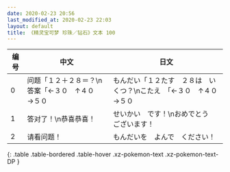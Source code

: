 ```yaml
---
date: 2020-02-23 20:56
last_modified_at: 2020-02-23 22:03
layout: default
title: 《精灵宝可梦 珍珠／钻石》文本 100
---
```

| 编号 | 中文 | 日文 |
| ---- | ---- | ---- |
| 0 | 问题「１２＋２８＝？\n答案「←３０　↑４０　→５０ | もんだい「１２たす　２８は　いくつ？\nこたえ　「←３０　↑４０　→５０ |
| 1 | 答对了！\n恭喜恭喜！ | せいかい　です！\nおめでとう　ございます！ |
| 2 | 请看问题！ | もんだいを　よんで　ください！ |
{: .table .table-bordered .table-hover .xz-pokemon-text .xz-pokemon-text-DP }
